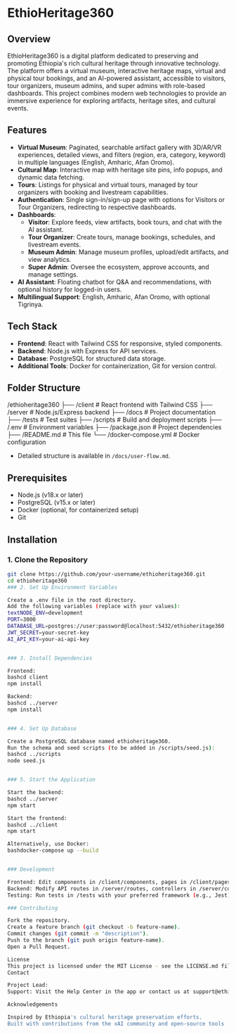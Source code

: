 # EthioHeritage360

## Overview
EthioHeritage360 is a digital platform dedicated to preserving and promoting Ethiopia's rich cultural heritage through innovative technology. The platform offers a virtual museum, interactive heritage maps, virtual and physical tour bookings, and an AI-powered assistant, accessible to visitors, tour organizers, museum admins, and super admins with role-based dashboards. This project combines modern web technologies to provide an immersive experience for exploring artifacts, heritage sites, and cultural events.

## Features
- **Virtual Museum**: Paginated, searchable artifact gallery with 3D/AR/VR experiences, detailed views, and filters (region, era, category, keyword) in multiple languages (English, Amharic, Afan Oromo).
- **Cultural Map**: Interactive map with heritage site pins, info popups, and dynamic data fetching.
- **Tours**: Listings for physical and virtual tours, managed by tour organizers with booking and livestream capabilities.
- **Authentication**: Single sign-in/sign-up page with options for Visitors or Tour Organizers, redirecting to respective dashboards.
- **Dashboards**:
  - **Visitor**: Explore feeds, view artifacts, book tours, and chat with the AI assistant.
  - **Tour Organizer**: Create tours, manage bookings, schedules, and livestream events.
  - **Museum Admin**: Manage museum profiles, upload/edit artifacts, and view analytics.
  - **Super Admin**: Oversee the ecosystem, approve accounts, and manage settings.
- **AI Assistant**: Floating chatbot for Q&A and recommendations, with optional history for logged-in users.
- **Multilingual Support**: English, Amharic, Afan Oromo, with optional Tigrinya.

## Tech Stack
- **Frontend**: React with Tailwind CSS for responsive, styled components.
- **Backend**: Node.js with Express for API services.
- **Database**: PostgreSQL for structured data storage.
- **Additional Tools**: Docker for containerization, Git for version control.

## Folder Structure
/ethioheritage360
├── /client           # React frontend with Tailwind CSS
├── /server           # Node.js/Express backend
├── /docs             # Project documentation
├── /tests            # Test suites
├── /scripts          # Build and deployment scripts
├── /.env             # Environment variables
├── /package.json     # Project dependencies
├── /README.md        # This file
└── /docker-compose.yml # Docker configuration
- Detailed structure is available in `/docs/user-flow.md`.

## Prerequisites
- Node.js (v18.x or later)
- PostgreSQL (v15.x or later)
- Docker (optional, for containerized setup)
- Git

## Installation

### 1. Clone the Repository
```bash
git clone https://github.com/your-username/ethioheritage360.git
cd ethioheritage360
### 2. Set Up Environment Variables

Create a .env file in the root directory.
Add the following variables (replace with your values):
textNODE_ENV=development
PORT=3000
DATABASE_URL=postgres://user:password@localhost:5432/ethioheritage360
JWT_SECRET=your-secret-key
AI_API_KEY=your-ai-api-key


### 3. Install Dependencies

Frontend:
bashcd client
npm install

Backend:
bashcd ../server
npm install


### 4. Set Up Database

Create a PostgreSQL database named ethioheritage360.
Run the schema and seed scripts (to be added in /scripts/seed.js):
bashcd ../scripts
node seed.js


### 5. Start the Application

Start the backend:
bashcd ../server
npm start

Start the frontend:
bashcd ../client
npm start

Alternatively, use Docker:
bashdocker-compose up --build


### Development

Frontend: Edit components in /client/components, pages in /client/pages, and styles in /client/styles with Tailwind CSS.
Backend: Modify API routes in /server/routes, controllers in /server/controllers, and models in /server/models.
Testing: Run tests in /tests with your preferred framework (e.g., Jest).

### Contributing

Fork the repository.
Create a feature branch (git checkout -b feature-name).
Commit changes (git commit -m "description").
Push to the branch (git push origin feature-name).
Open a Pull Request.

License
This project is licensed under the MIT License - see the LICENSE.md file for details (to be created).
Contact

Project Lead: 
Support: Visit the Help Center in the app or contact us at support@ethioheritage360.com.

Acknowledgements

Inspired by Ethiopia's cultural heritage preservation efforts.
Built with contributions from the xAI community and open-source tools